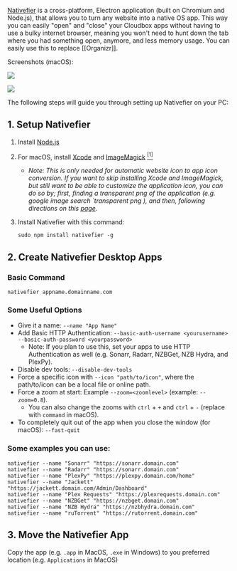 [Nativefier](https://github.com/jiahaog/nativefier#nativefier) is a cross-platform, Electron application (built on Chromium and Node.js), that allows you to turn any website into a native OS app. This way you can easily "open" and "close" your Cloudbox apps without having to use a bulky internet browser, meaning you won't need to hunt down the tab where you had something open, anymore, and less memory usage.  You can easily use this to replace [[Organizr]]. 




Screenshots (macOS):

![](https://i.imgur.com/bHYzgix.png)


![](https://i.imgur.com/QnTjO7e.png)




The following steps will guide you through setting up Nativefier on your PC:


## 1. Setup Nativefier


   1. Install [Node.js](https://nodejs.org/en/download/current)

   1. For macOS, install [Xcode](https://developer.apple.com/xcode) and [ImageMagick](https://www.imagemagick.org/script/download.php) <a href="#note1" id="note1ref"><sup>[1]</sup></a>

      - _Note: This is only needed for automatic website icon to app icon conversion. If you want to skip installing Xcode and ImageMagick, but still want to be able to customize the application icon, you can do so by; first, finding a transparent png of the application (e.g. google image search `transparent png <appname>), and then, following directions on this <a href="https://support.apple.com/en-us/HT201737">page</a>_.

   1. Install Nativefier with this command:

      ```
      sudo npm install nativefier -g
      ```

## 2. Create Nativefier Desktop Apps 


### Basic Command


```
nativefier appname.domainname.com
```

### Some Useful Options

- Give it a name: `--name "App Name"`
- Add Basic HTTP Authentication: `--basic-auth-username <yourusername> --basic-auth-password <yourpassword>`
  - Note: If you plan to use this, set your apps to use HTTP Authentication as well (e.g. Sonarr, Radarr, NZBGet, NZB Hydra, and PlexPy).
- Disable dev tools: `--disable-dev-tools `
- Force a specific icon with `--icon "path/to/icon"`, where the path/to/icon can be a local file or online path.
- Force a zoom at start: Example `--zoom=<zoomlevel>` (example: `--zoom=0.8`). 
  - You can also change the zooms with `ctrl` + `+` and `ctrl` +  `-` (replace with `command` in macOS).
- To completely quit out of the app when you close the window (for macOS): `--fast-quit`

### Some examples you can use:

```
nativefier --name "Sonarr" "https://sonarr.domain.com"
nativefier --name "Radarr" "https://sonarr.domain.com"
nativefier --name "PlexPy" "https://plexpy.domain.com/home"
nativefier --name "Jackett" "https://jackett.domain.com/Admin/Dashboard"
nativefier --name "Plex Requests" "https://plexrequests.domain.com"
nativefier --name "NZBGet" "https://nzbget.domain.com"
nativefier --name "NZB Hydra" "https://nzbhydra.domain.com"
nativefier --name "ruTorrent" "https://rutorrent.domain.com"

```

## 3. Move the Nativefier App 

Copy the app (e.g.  `.app` in MacOS, `.exe` in Windows) to you preferred location (e.g. `Applications` in MacOS)

